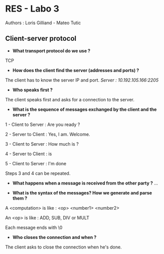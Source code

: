 # RES - Labo 3
Authors : Loris Gilliand - Mateo Tutic

## Client-server protocol

* **What transport protocol do we use ?**

TCP

* **How does the client find the server (addresses and ports) ?**

The client has to know the server IP and port. *Server : 10.192.105.166:2205*

* **Who speaks first ?**

The client speaks first and asks for a connection to the server.

* **What is the sequence of messages exchanged by the client and the server ?**

1 - Client to Server : Are you ready ?

2 - Server to Client : Yes, I am. Welcome.

3 - Client to Server : How much is <computation> ?

4 - Server to Client : <computation> is <result>

5 - Client to Server : I'm done

Steps 3 and 4 can be repeated.

* **What happens when a message is received from the other party ?**
...

* **What is the syntax of the messages? How we generate and parse them ?**

A \<computation> is like : \<op> \<number1> \<number2>

An \<op> is like : ADD, SUB, DIV or MULT

Each message ends with \0

* **Who closes the connection and when ?**

The client asks to close the connection when he's done.
